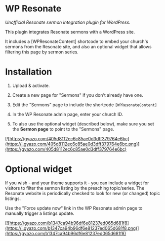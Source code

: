 # WP Resonate
*Unofficial Resonate sermon integration plugin for WordPress.*

This plugin integrates Resonate sermons with a WordPress site.

It includes a [WPResonateContent] shortcode to embed your church's sermons from the Resonate site, and also an optional widget that allows filtering this page by sermon series.

# Installation

1. Upload & activate.

2. Create a new page for "Sermons" if you don't already have one.

3. Edit the "Sermons" page to include the shortcode `[WPResonateContent]`

4. In the WP Resonate admin page, enter your church ID.

5. To also use the optional widget (described below), make sure you set the **Sermon page** to point to the "Sermons" page.

[![https://gyazo.com/405d8112ec6c85ae0d3dff379764e6bc](https://i.gyazo.com/405d8112ec6c85ae0d3dff379764e6bc.png)](https://gyazo.com/405d8112ec6c85ae0d3dff379764e6bc)

# Optional widget

If you wish - and your theme supports it - you can include a widget for visitors to filter the sermon listing by the preaching topic/series. The Resonate website is periodically checked to look for new (or changed) topic listings.

Use the "Force update now" link in the WP Resonate admin page to manually trigger a listings update.

[![https://gyazo.com/b1347ca94b96df6e81237ed065d681f8](https://i.gyazo.com/b1347ca94b96df6e81237ed065d681f8.png)](https://gyazo.com/b1347ca94b96df6e81237ed065d681f8)
